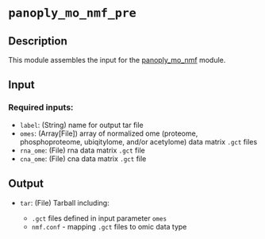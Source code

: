 
# ```panoply_mo_nmf_pre```

## Description

This module assembles the input for the [panoply_mo_nmf](https://github.com/broadinstitute/PANOPLY/wiki/Analysis-Modules%3A-panoply_mo_nmf) module.

## Input

### Required inputs:

* ```label```: (String) name for output tar file
* ```omes```: (Array[File]) array of normalized ome (proteome, phosphoproteome, ubiqitylome, and/or acetylome) data matrix `.gct` files
* ```rna_ome```: (File) rna data matrix `.gct` file
* ```cna_ome```: (File) cna data matrix `.gct` file

## Output

* ```tar```: (File) Tarball including:

  - `.gct` files defined in input parameter `omes`
  - `nmf.conf` - mapping `.gct` files to omic data type